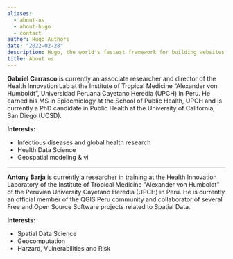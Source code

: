 ```yaml
---
aliases:
  - about-us
  - about-hugo
  - contact
author: Hugo Authors
date: "2022-02-28"
description: Hugo, the world's fastest framework for building websites
title: About us
---
```


**Gabriel Carrasco** is currently an associate researcher and director of the Health Innovation Lab at the Institute of Tropical Medicine “Alexander von Humboldt”, Universidad Peruana Cayetano Heredia (UPCH) in Peru. He earned his MS in Epidemiology at the School of Public Health, UPCH and is currently a PhD candidate in Public Health at the University of California, San Diego (UCSD).

**Interests:**

- Infectious diseases and global health research
- Health Data Science
- Geospatial modeling & vi

---

**Antony Barja** is currently a researcher in training at the Health Innovation Laboratory of the Institute of Tropical Medicine "Alexander von Humboldt" of the Peruvian University Cayetano Heredia (UPCH) in Peru. He is currently an official member of the QGIS Peru community and collaborator of several Free and Open Source Software projects related to Spatial Data. 

**Interests:**

- Spatial Data Science
- Geocomputation
- Harzard, Vulnerabilities and Risk
